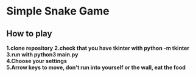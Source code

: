 # Simple Snake Game  
## How to play  
**1.clone repository** 
**2.check that you have tkinter with python -m tkinter**  
**3.run with python3 main.py**    
**4.Choose your settings**   
**5.Arrow keys to move, don't run into yourself or the wall, eat the food**  
